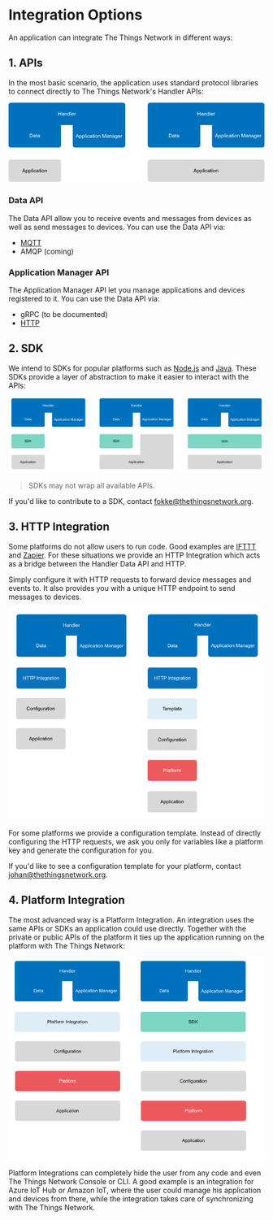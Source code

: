 # Integration Options
An application can integrate The Things Network in different ways:

## 1. APIs
In the most basic scenario, the application uses standard protocol libraries to connect directly to The Things Network's Handler APIs:

![APIs](apis.png)

### Data API
The Data API allow you to receive events and messages from devices as well as send messages to devices. You can use the Data API via:

* [MQTT](../../current/mqtt/)
* AMQP (coming)

### Application Manager API
The Application Manager API let you manage applications and devices registered to it. You can use the Data API via:

* gRPC (to be documented)
* [HTTP](/application-manager/)

## 2. SDK

We intend to SDKs for popular platforms such as [Node.js](../../current/node-js) and [Java](../../v2-preview/java). These SDKs provide a layer of abstraction to make it easier to interact with the APIs:

![SDK](sdks.png)

> SDKs may not wrap all available APIs.

If you'd like to contribute to a SDK, contact [fokke@thethingsnetwork.org](mailto:fokke@thethingsnetwork.org).

## 3. HTTP Integration

Some platforms do not allow users to run code. Good examples are [IFTTT](https://ifttt.com/maker) and [Zapier](https://zapier.com/zapbook/webhook/). For these situations we provide an HTTP Integration which acts as a bridge between the Handler Data API and HTTP.

Simply configure it with HTTP requests to forward device messages and events to. It also provides you with a unique HTTP endpoint to send messages to devices.

![HTTP Integration](http.png)

For some platforms we provide a configuration template. Instead of directly configuring the HTTP requests, we ask you only for variables like a platform key and generate the configuration for you.

If you'd like to see a configuration template for your platform, contact [johan@thethingsnetwork.org](mailto:johan@thethingsnetwork.org).

## 4. Platform Integration

The most advanced way is a Platform Integration. An integration uses the same APIs or SDKs an application could use directly. Together with the private or public APIs of the platform it ties up the application running on the platform with The Things Network:

![Platform Integration](integration.png)

Platform Integrations can completely hide the user from any code and even The Things Network Console or CLI. A good example is an integration for Azure IoT Hub or Amazon IoT, where the user could manage his application and devices from there, while the integration takes care of synchronizing with The Things Network.
